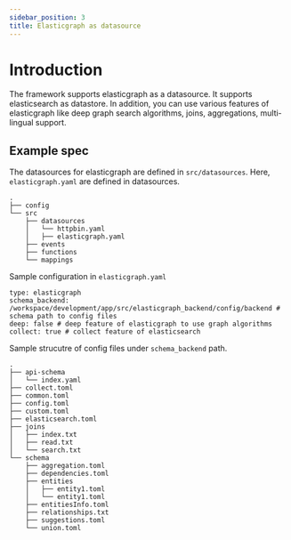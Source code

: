 ```yaml
---
sidebar_position: 3
title: Elasticgraph as datasource
---
```


# Introduction

The framework supports elasticgraph as a datasource. It supports elasticsearch as datastore. In addition, you can use various features of elasticgraph like deep graph search algorithms, joins, aggregations, multi-lingual support.

## Example spec
The datasources for elasticgraph are defined in `src/datasources`. Here, `elasticgraph.yaml` are defined in datasources.
```
.
├── config
└── src
    ├── datasources
    │   └── httpbin.yaml
    │   ├── elasticgraph.yaml
    ├── events
    ├── functions
    └── mappings
```

Sample configuration in `elasticgraph.yaml`
```
type: elasticgraph
schema_backend: /workspace/development/app/src/elasticgraph_backend/config/backend # schema path to config files
deep: false # deep feature of elasticgraph to use graph algorithms
collect: true # collect feature of elasticsearch
```

Sample strucutre of config files under `schema_backend` path.
```
.
├── api-schema
│   └── index.yaml
├── collect.toml
├── common.toml
├── config.toml
├── custom.toml
├── elasticsearch.toml
├── joins
│   ├── index.txt
│   ├── read.txt
│   └── search.txt
└── schema
    ├── aggregation.toml
    ├── dependencies.toml
    ├── entities
    │   ├── entity1.toml
    │   └── entity1.toml
    ├── entitiesInfo.toml
    ├── relationships.txt
    ├── suggestions.toml
    └── union.toml
```
